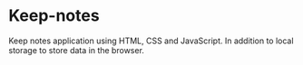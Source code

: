 # Keep-notes
Keep notes application using HTML, CSS and JavaScript. In addition to local storage to store data in the browser.
